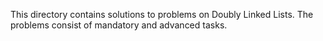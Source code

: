 This directory contains solutions to problems on Doubly Linked Lists. The problems consist of mandatory and advanced tasks.
